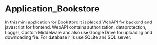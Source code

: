 # Application_Bookstore
In this mini application for Bookstore it is placed WebAPI for backend and javascript for frontend.   WebAPI contains authorization,  dataprotection, Logger, Custom Middelware and also use Google Drive for uploading and downloading file. For database it is use SQLite and SQL server.
